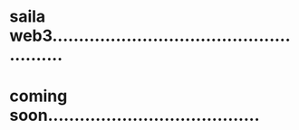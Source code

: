 # saila web3.......................................................
# coming soon........................................
